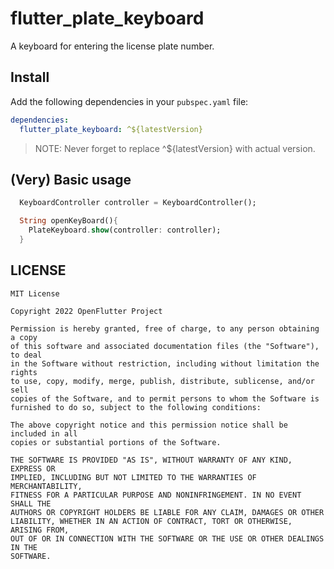 # flutter_plate_keyboard

A keyboard for entering the license plate number.

## Install

Add the following dependencies in your `pubspec.yaml` file:

```yaml
dependencies:
  flutter_plate_keyboard: ^${latestVersion}
```

> NOTE: Never forget to replace ^${latestVersion} with actual version.

## (Very) Basic usage 

```dart
  KeyboardController controller = KeyboardController();

  String openKeyBoard(){
    PlateKeyboard.show(controller: controller);
  }
```

## LICENSE

    MIT License
    
    Copyright 2022 OpenFlutter Project
    
    Permission is hereby granted, free of charge, to any person obtaining a copy
    of this software and associated documentation files (the "Software"), to deal
    in the Software without restriction, including without limitation the rights
    to use, copy, modify, merge, publish, distribute, sublicense, and/or sell
    copies of the Software, and to permit persons to whom the Software is
    furnished to do so, subject to the following conditions:
    
    The above copyright notice and this permission notice shall be included in all
    copies or substantial portions of the Software.
    
    THE SOFTWARE IS PROVIDED "AS IS", WITHOUT WARRANTY OF ANY KIND, EXPRESS OR
    IMPLIED, INCLUDING BUT NOT LIMITED TO THE WARRANTIES OF MERCHANTABILITY,
    FITNESS FOR A PARTICULAR PURPOSE AND NONINFRINGEMENT. IN NO EVENT SHALL THE
    AUTHORS OR COPYRIGHT HOLDERS BE LIABLE FOR ANY CLAIM, DAMAGES OR OTHER
    LIABILITY, WHETHER IN AN ACTION OF CONTRACT, TORT OR OTHERWISE, ARISING FROM,
    OUT OF OR IN CONNECTION WITH THE SOFTWARE OR THE USE OR OTHER DEALINGS IN THE
    SOFTWARE.
